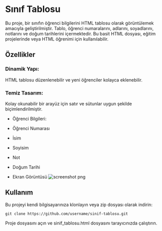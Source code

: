 # Sınıf Tablosu
Bu proje, bir sınıfın öğrenci bilgilerini HTML tablosu olarak görüntülemek amacıyla geliştirilmiştir. Tablo, öğrenci numaralarını, adlarını, soyadlarını, notlarını ve doğum tarihlerini içermektedir. Bu basit HTML dosyası, eğitim projelerinde veya HTML öğrenimi için kullanılabilir.

## Özellikler
### Dinamik Yapı: 
HTML tablosu düzenlenebilir ve yeni öğrenciler kolayca eklenebilir.
### Temiz Tasarım: 
Kolay okunabilir bir arayüz için satır ve sütunlar uygun şekilde biçimlendirilmiştir.
- Öğrenci Bilgileri:
- Öğrenci Numarası
- İsim
- Soyisim
- Not
- Doğum Tarihi

- Ekran Görüntüsü
![screenshot png](https://github.com/user-attachments/assets/5395a88e-a57e-4afd-b6e4-de4157c3a784)


## Kullanım
Bu projeyi kendi bilgisayarınıza klonlayın veya zip dosyası olarak indirin:
```
git clone https://github.com/username/sinif-tablosu.git
```
Proje dosyasını açın ve sinif_tablosu.html dosyasını tarayıcınızda çalıştırın.
